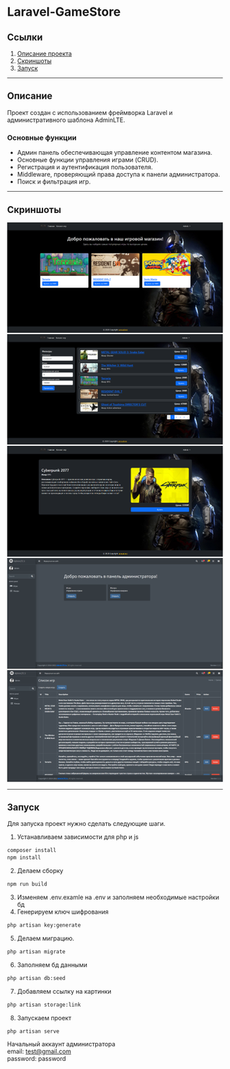# Laravel-GameStore

## Ссылки
1. [Описание проекта](#description)
2. [Скриншоты](#screenshots)
3. [Запуск](#start)


___
<a id="description"></a>
## Описание
Проект создан с использованием фреймворка Laravel
и административного шаблона AdminLTE.
### Основные функции
* Админ панель обеспечивающая управление контентом магазина.
* Основные функции управления играми (CRUD).
* Регистрация и аутентификация пользователя.
* Middleware, проверяющий права доступа к панели администратора.
* Поиск и фильтрация игр.

___
<a id="sreenshots"></a>
## Скриншоты
![Image alt](img/1.png)
![Image alt](img/2.png) 
![Image alt](img/3.png)
![Image alt](img/4.png)
![Image alt](img/5.png)
___
<a id="start"></a>
## Запуск
Для запуска проект нужно сделать следующие шаги.
1. Устанавливаем зависимости для php и js
```bash
composer install
npm install
```
2. Делаем сборку
```bash
npm run build
```
3. Изменяем .env.examle на .env и заполняем необходимые настройки бд
4. Генерируем ключ шифрования
```bash
php artisan key:generate
```
5. Делаем миграцию.
```bash
php artisan migrate
```
6. Заполняем бд данными
```bash
php artisan db:seed
```
7. Добавляем ссылку на картинки
```bash
php artisan storage:link
```
8. Запускаем проект
```bash
php artisan serve
```

Начальный аккаунт администратора  
email: test@gmail.com  
password: password
